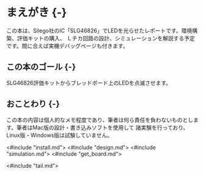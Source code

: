 # まえがき {-}

この本は、Silego社のIC「SLG46826」でLEDを光らせたレポートです。環境構築、評価キットの購入、
Ｌチカ回路の設計、シミュレーションを解説する予定です。間に合えば実機デバッグページも付きます。

## この本のゴール {-}

SLG46826評価キットからブレッドボード上のLEDを点滅させます。

## おことわり {-}

この本の内容は個人的なメモ程度であり、筆者は何ら責任を負わないものとします。筆者はMac版の設計・書き込みソフトを使用して
諸実験を行っており、Linux版・Windows版は試験していません。

<#include "install.md">
<#include "design.md">
<#include "simulation.md">
<#include "get_board.md">
<!--<#include onboard_debug.md>-->
<#include "tail.md">
